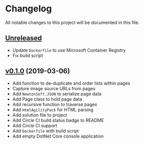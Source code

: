 # Changelog

All notable changes to this project will be documented in this file.

## [Unreleased]

- Update `Dockerfile` to use Microsoft Container Registry
- Fix build script

## [v0.1.0] (2019-03-06)

- Add function to de-duplicate and order lists within pages
- Capture image source URLs from pages
- Add `NewtonSoft.JSON` to serialize page data
- Add Page class to hold page data
- Add recursive function to traverse pages
- Add `HtmlAgilityPack` for HTML parsing
- Add solution file to project
- Add Circle CI build status badge to README
- Add Circle CI support
- Add `Dockerfile` with build script
- Add empty DotNet Core console application

[Unreleased]: https://github.com/kitforbes/Crawler/compare/v0.1.0...HEAD
[v0.1.0]: https://github.com/kitforbes/Crawler/compare/e0e3a3a...v0.1.0

